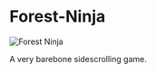# Forest-Ninja

![Forest Ninja](https://i.imgur.com/NhxmkuS.png)

A very barebone sidescrolling game.
